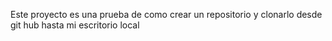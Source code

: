 Este proyecto es una prueba de como crear un repositorio y clonarlo desde git hub hasta mi escritorio local
